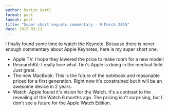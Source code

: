```yaml
---
author: Martin Hartl
format: post
layout: post
title: "Super short keynote commentary - 9 March 2015"
date: 2015-03-11
---
```


I finally found some time to watch the Keynote. Because there is never enough commentary about Apple Keynotes, here is my super short one.

- Apple TV: I hope they lowered the price to make room for a new model!
- ResearchKit: I really love what  Tim's Apple is doing in the medical field. Just great.
- The new MacBook: This is the future of the notebook and reasonable priced for a first generation. Right now it's constrained but it will be an awesome device in 2 years.
- Watch: Apple found it's vision for the Watch. It's a contrast to the revealing of the Watch 6 months ago. The pricing isn't surprising, but I don't see a future for the Apple Watch Edition.

